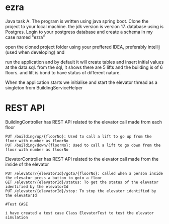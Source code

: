 # ezra

Java task A.  The program is written using java spring boot. 
Clone the project to your local machine. the jdk version is version 17. 
database using is Postgres. Login to your postgress database and create a schema in my case named "ezra"

open the cloned project folder using your preffered IDEA, preferably intellij (used when developing) and 

run the application and by default it will create tables and insert initial values at the data.sql. 
from the sql, it shows there are 5 lifts and the building is of 6 floors. and lift is bond to have status of different nature. 

When the application starts we initialise and start the elevator thread as a singleton from BuildingServiceHelper

# REST API

BuildingController has REST API related to the elevator call made from each floor

    PUT /building/up/{floorNo}: Used to call a lift to go up from the floor with number as floorNo
    PUT /building/down/{floorNo}: Used to call a lift to go down from the floor with number as floorNo

ElevatorController has REST API related to the elevator call made from the inside of the elevator

    PUT /elevator/{elevatorId}/goto/{floorNo}: called when a person inside the elevator press a button to goto a floor
    GET /elevator/{elevatorId}/status: To get the status of the elevator identified by the elevatorId
    PUT /elevator/{elevatorId}/stop: To stop the elevator identified by the elevatorId
    
    #Test CASE
    
    i have created a test case Class ElevatorTest to test the elevator simulation 
